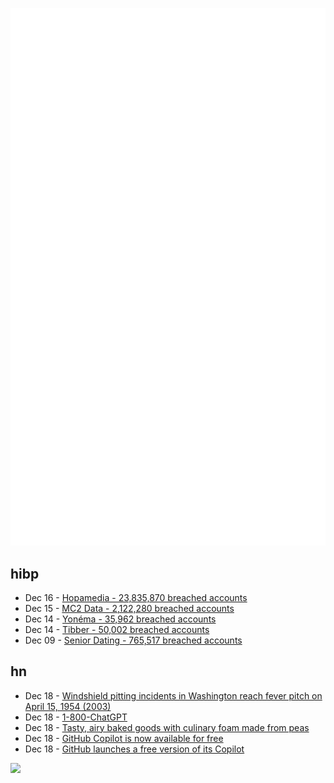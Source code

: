 ![Metrics](https://raw.githubusercontent.com/phixion/phixion/master/metrics.svg)

## hibp

<!--
for https://github.com/phixion/phixion/blob/main/.github/workflows/feeds.yml
-->
<!--START_SECTION:haveibeenpwnd-->
- Dec 16 - [Hopamedia - 23,835,870 breached accounts](https://haveibeenpwned.com/PwnedWebsites#Hopamedia)
- Dec 15 - [MC2 Data - 2,122,280 breached accounts](https://haveibeenpwned.com/PwnedWebsites#MC2Data)
- Dec 14 - [Yonéma - 35,962 breached accounts](https://haveibeenpwned.com/PwnedWebsites#Yonema)
- Dec 14 - [Tibber - 50,002 breached accounts](https://haveibeenpwned.com/PwnedWebsites#Tibber)
- Dec 09 - [Senior Dating - 765,517 breached accounts](https://haveibeenpwned.com/PwnedWebsites#SeniorDating)
<!--END_SECTION:haveibeenpwnd-->

## hn

<!--
for https://github.com/phixion/phixion/blob/main/.github/workflows/feeds.yml
-->
<!--START_SECTION:hn-->
- Dec 18 - [Windshield pitting incidents in Washington reach fever pitch on April 15, 1954 (2003)](https://www.historylink.org/File/5136)
- Dec 18 - [1-800-ChatGPT](https://help.openai.com/en/articles/10193193-1-800-chatgpt-calling-and-messaging-chatgpt-with-your-phone)
- Dec 18 - [Tasty, airy baked goods with culinary foam made from peas](https://phys.org/news/2024-12-tasty-airy-goods-culinary-foam.html)
- Dec 18 - [GitHub Copilot is now available for free](https://github.com/features/copilot)
- Dec 18 - [GitHub launches a free version of its Copilot](https://techcrunch.com/2024/12/18/github-launches-a-free-version-of-its-copilot/)
<!--END_SECTION:hn-->

<!--
for https://yhype.me
-->
![](https://hit.yhype.me/github/profile?user_id=13013670)
